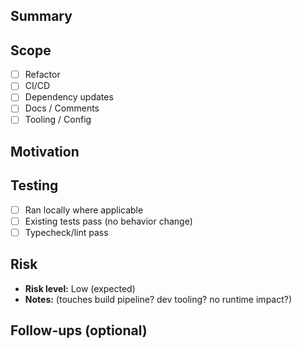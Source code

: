 ## Summary
<!-- Non-user-facing change: infra, deps, CI, refactor, docs, tooling -->

## Scope
<!-- Be explicit: no behavior/contract changes. List what *did* change. -->
- [ ] Refactor
- [ ] CI/CD
- [ ] Dependency updates
- [ ] Docs / Comments
- [ ] Tooling / Config

## Motivation
<!-- Why this is worth doing now (maintenance, debt, speed, reliability). -->

## Testing
- [ ] Ran locally where applicable
- [ ] Existing tests pass (no behavior change)
- [ ] Typecheck/lint pass

## Risk
- **Risk level:** Low (expected)
- **Notes:** (touches build pipeline? dev tooling? no runtime impact?)

## Follow-ups (optional)
<!-- Tickets or next steps unblocked by this chore. -->
